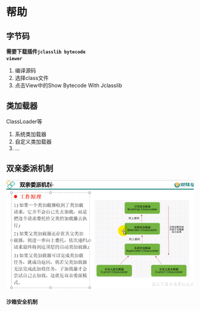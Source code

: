 # 帮助

## 字节码

**需要下载插件<code>jclasslib bytecode viewer</code>**

1. 编译源码
2. 选择class文件
3. 点击View中的Show Bytecode With Jclasslib

## 类加载器
ClassLoader等
1. 系统类加载器
2. 自定义类加载器
3. ...

## 双亲委派机制

![image-20200706161238981](HELP.assets/image-20200706161238981.png)

#### 沙箱安全机制